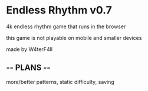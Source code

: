 # Endless Rhythm v0.7

4k endless rhythm game that runs in the browser

this game is not playable on mobile and smaller devices

made by W4terF4ll

## -- PLANS --

more/better patterns, static difficulty, saving
